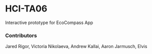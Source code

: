 # HCI-TA06
Interactive prototype for EcoCompass App


### Contributors
 Jared Rigor, Victoria Nikolaeva, Andrew Kallai, Aaron Jarmusch, Elvis

